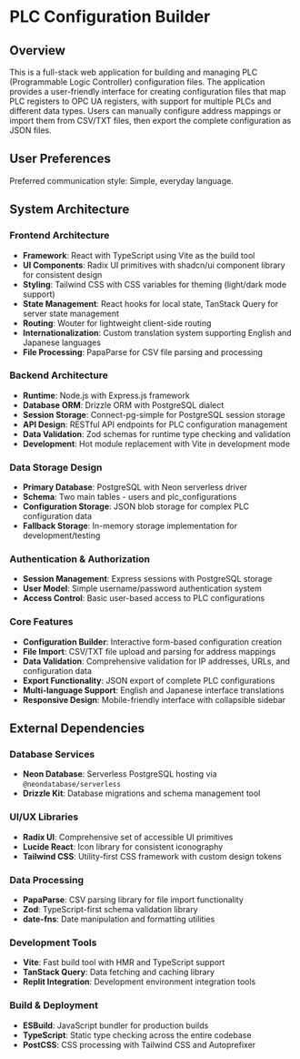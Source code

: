 # PLC Configuration Builder

## Overview

This is a full-stack web application for building and managing PLC (Programmable Logic Controller) configuration files. The application provides a user-friendly interface for creating configuration files that map PLC registers to OPC UA registers, with support for multiple PLCs and different data types. Users can manually configure address mappings or import them from CSV/TXT files, then export the complete configuration as JSON files.

## User Preferences

Preferred communication style: Simple, everyday language.

## System Architecture

### Frontend Architecture
- **Framework**: React with TypeScript using Vite as the build tool
- **UI Components**: Radix UI primitives with shadcn/ui component library for consistent design
- **Styling**: Tailwind CSS with CSS variables for theming (light/dark mode support)
- **State Management**: React hooks for local state, TanStack Query for server state management
- **Routing**: Wouter for lightweight client-side routing
- **Internationalization**: Custom translation system supporting English and Japanese languages
- **File Processing**: PapaParse for CSV file parsing and processing

### Backend Architecture
- **Runtime**: Node.js with Express.js framework
- **Database ORM**: Drizzle ORM with PostgreSQL dialect
- **Session Storage**: Connect-pg-simple for PostgreSQL session storage
- **API Design**: RESTful API endpoints for PLC configuration management
- **Data Validation**: Zod schemas for runtime type checking and validation
- **Development**: Hot module replacement with Vite in development mode

### Data Storage Design
- **Primary Database**: PostgreSQL with Neon serverless driver
- **Schema**: Two main tables - users and plc_configurations
- **Configuration Storage**: JSON blob storage for complex PLC configuration data
- **Fallback Storage**: In-memory storage implementation for development/testing

### Authentication & Authorization
- **Session Management**: Express sessions with PostgreSQL storage
- **User Model**: Simple username/password authentication system
- **Access Control**: Basic user-based access to PLC configurations

### Core Features
- **Configuration Builder**: Interactive form-based configuration creation
- **File Import**: CSV/TXT file upload and parsing for address mappings
- **Data Validation**: Comprehensive validation for IP addresses, URLs, and configuration data
- **Export Functionality**: JSON export of complete PLC configurations
- **Multi-language Support**: English and Japanese interface translations
- **Responsive Design**: Mobile-friendly interface with collapsible sidebar

## External Dependencies

### Database Services
- **Neon Database**: Serverless PostgreSQL hosting via `@neondatabase/serverless`
- **Drizzle Kit**: Database migrations and schema management tool

### UI/UX Libraries
- **Radix UI**: Comprehensive set of accessible UI primitives
- **Lucide React**: Icon library for consistent iconography
- **Tailwind CSS**: Utility-first CSS framework with custom design tokens

### Data Processing
- **PapaParse**: CSV parsing library for file import functionality
- **Zod**: TypeScript-first schema validation library
- **date-fns**: Date manipulation and formatting utilities

### Development Tools
- **Vite**: Fast build tool with HMR and TypeScript support
- **TanStack Query**: Data fetching and caching library
- **Replit Integration**: Development environment integration tools

### Build & Deployment
- **ESBuild**: JavaScript bundler for production builds
- **TypeScript**: Static type checking across the entire codebase
- **PostCSS**: CSS processing with Tailwind CSS and Autoprefixer